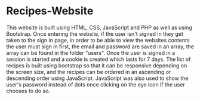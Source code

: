 # Recipes-Website
This website is built using HTML, CSS, JavaScript and PHP as well as using Bootstrap.
Once entering the website, if the user isn't signed in they get taken to the sign in page, in order to be able to view the websites contents the user must sign in first, the email and password are saved in an array, the array can be found in the folder "users".
Once the user is signed in a session is started and a cookie is created which lasts for 7 days.
The list of recipes is built using bootstrap so that it can be responsive depending on the screen size, and the recipes can be ordered in an ascending or descending order using JavaScript.
JavaScript was also used to show the user's password instead of dots once clicking on the eye icon if the user chooses to do so.
